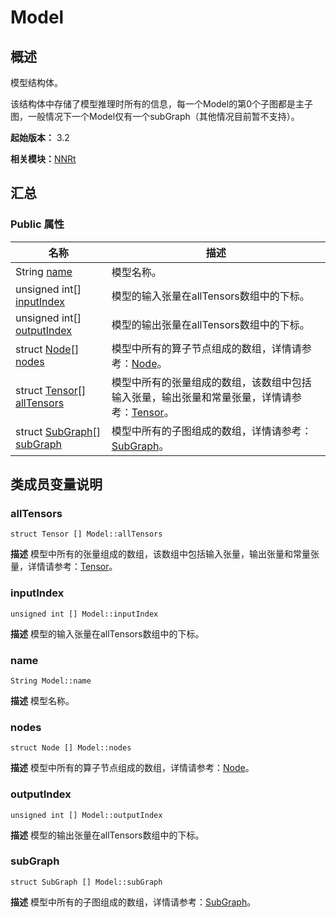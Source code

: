# Model


## 概述

模型结构体。

该结构体中存储了模型推理时所有的信息，每一个Model的第0个子图都是主子图，一般情况下一个Model仅有一个subGraph（其他情况目前暂不支持）。

**起始版本：** 3.2

**相关模块：**[NNRt](_n_n_rt_v20.md)


## 汇总


### Public 属性

| 名称 | 描述 | 
| -------- | -------- |
| String [name](#name) | 模型名称。  | 
| unsigned int[] [inputIndex](#inputindex) | 模型的输入张量在allTensors数组中的下标。  | 
| unsigned int[] [outputIndex](#outputindex) | 模型的输出张量在allTensors数组中的下标。  | 
| struct [Node](_node_v20.md)[] [nodes](#nodes) | 模型中所有的算子节点组成的数组，详情请参考：[Node](_node_v20.md)。  | 
| struct [Tensor](_tensor_v20.md)[] [allTensors](#alltensors) | 模型中所有的张量组成的数组，该数组中包括输入张量，输出张量和常量张量，详情请参考：[Tensor](_tensor_v20.md)。  | 
| struct [SubGraph](_sub_graph_v20.md)[] [subGraph](#subgraph) | 模型中所有的子图组成的数组，详情请参考：[SubGraph](_sub_graph_v20.md)。  | 


## 类成员变量说明


### allTensors

```
struct Tensor [] Model::allTensors
```
**描述**
模型中所有的张量组成的数组，该数组中包括输入张量，输出张量和常量张量，详情请参考：[Tensor](_tensor_v20.md)。


### inputIndex

```
unsigned int [] Model::inputIndex
```
**描述**
模型的输入张量在allTensors数组中的下标。


### name

```
String Model::name
```
**描述**
模型名称。


### nodes

```
struct Node [] Model::nodes
```
**描述**
模型中所有的算子节点组成的数组，详情请参考：[Node](_node_v20.md)。


### outputIndex

```
unsigned int [] Model::outputIndex
```
**描述**
模型的输出张量在allTensors数组中的下标。


### subGraph

```
struct SubGraph [] Model::subGraph
```
**描述**
模型中所有的子图组成的数组，详情请参考：[SubGraph](_sub_graph_v20.md)。
